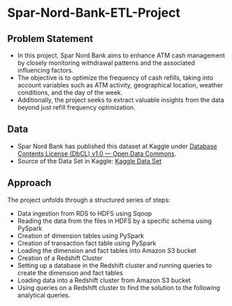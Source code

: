 # Spar-Nord-Bank-ETL-Project

## Problem Statement

* In this project, Spar Nord Bank aims to enhance ATM cash management by closely monitoring withdrawal patterns and the associated influencing factors. 
* The objective is to optimize the frequency of cash refills, taking into account variables such as ATM activity, geographical location, weather conditions, and the day of the week.
* Additionally, the project seeks to extract valuable insights from the data beyond just refill frequency optimization.

## Data

* Spar Nord Bank has published this dataset at Kaggle under [Database Contents License (DbCL) v1.0 — Open Data Commons](https://opendatacommons.org/licenses/dbcl/1-0/).
* Source of the Data Set in Kaggle: [Kaggle Data Set](https://www.kaggle.com/sparnord/danish-atm-transactions)

## Approach

The project unfolds through a structured series of steps:

* Data ingestion from RDS to HDFS using Sqoop
* Reading the data from the files in HDFS by a specific schema using PySpark
* Creation of dimension tables using PySpark
* Creation of transaction fact table using PySpark
* Loading the dimension and fact tables into Amazon S3 bucket
* Creation of a Redshift Cluster
* Setting up a database in the Redshift cluster and running queries to create the dimension and fact tables
* Loading data into a Redshift cluster from Amazon S3 bucket
* Using queries on a Redshift cluster to find the solution to the following analytical queries.


